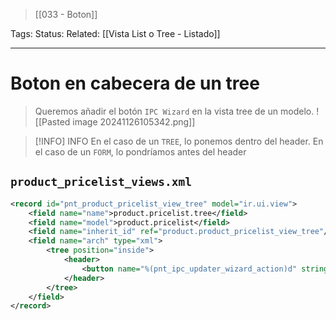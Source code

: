 > [[033 - Boton]]

Tags: 
Status: 
Related: [[Vista List o Tree - Listado]]

___
# Boton en cabecera de un tree

> Queremos añadir el botón `IPC Wizard` en la vista tree de un modelo.
![[Pasted image 20241126105342.png]]

> [!INFO] INFO
> En el caso de un `TREE`, lo ponemos dentro del header.
> En el caso de un `FORM`, lo pondríamos antes del header

## `product_pricelist_views.xml`
```xml
<record id="pnt_product_pricelist_view_tree" model="ir.ui.view">  
    <field name="name">product.pricelist.tree</field>  
    <field name="model">product.pricelist</field>  
    <field name="inherit_id" ref="product.product_pricelist_view_tree"/>  
    <field name="arch" type="xml">  
        <tree position="inside">  
            <header>  
                <button name="%(pnt_ipc_updater_wizard_action)d" string="IPC WIzard" type="action" class="btn btn-success"/>  
            </header>  
        </tree>  
    </field>  
</record>
```